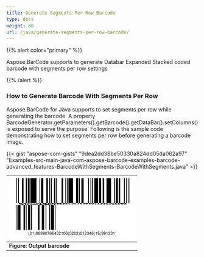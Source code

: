 ```yaml
---
title: Generate Segments Per Row Barcode
type: docs
weight: 80
url: /java/generate-segments-per-row-barcode/
---
```


{{% alert color="primary" %}} 

Aspose.BarCode supports to generate Databar Expanded Stacked coded barcode with segments per row settings

{{% /alert %}} 
### **How to Generate Barcode With Segments Per Row**
Aspose.BarCode for Java supports to set segments per row while generating the barcode. A property BarcodeGenerator.getParameters().getBarcode().getDataBar().setColumns() is exposed to serve the purpose. Following is the sample code demonstrating how to set segments per row before generating a barcode image.

{{< gist "aspose-com-gists" "9dea2dd38be50330a824dd05da062a97" "Examples-src-main-java-com-aspose-barcode-examples-barcode-advanced_features-BarcodeWithSegments-BarcodeWithSegments.java" >}}

|![todo:image_alt_text](generate-segments-per-row-barcode_1.png)|
| :- |
|**Figure: Output barcode**|


